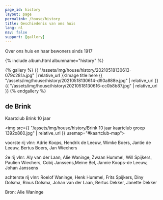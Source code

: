 ```yaml
---
page_id: history
layout: page
permalink: /house/history
title: Geschiedenis van ons huis
lang: nl
nav: false
support: [gallery]
---
```


Over ons huis en haar bewoners sinds 1917

<!-- With exiftag and exif: -->
<!-- simply so (by Jimmy_Xiao) -->

{% include album.html albumname="history" %}

<!-- Inline using lightgallery_tag.rb -->

{% gallery %}
{{ "/assets/img/house/history/20210518130613-079c281a.jpg" | relative_url }}:Image title here
{{ "/assets/img/house/history/20210518130614-d90a888e.jpg" | relative_url }}
{{ "/assets/img/house/history/20210518130616-cc0b8b87.jpg" | relative_url }}
{% endgallery %}

<!-- lightgallery_tag.rb auto thumbs -->

## de Brink

Kaartclub Brink 10 jaar

<img src={{ "/assets/img/house/history/Brink 10 jaar kaartclub groep 1392x860.jpg" | relative_url }} usemap="#kaartclub-map">

<map name="kaartclub-map">
<!— rij 3 —>
    <area target="" alt="Roelof Waninge" title="Roelof Waninge" href="#" coords="319,183,59" shape="circle">
    <area target="" alt="Henk Hummel" title="Henk Hummel" href="#" coords="448,190,58" shape="circle">
    <area target="" alt="Frits Spijkers" title="Frits Spijkers" href="#" coords="581,187,71" shape="circle">
    <area target="" alt="Diny Dolsma" title="Diny Dolsma" href="#" coords="705,211,56" shape="circle">
    <area target="" alt="Rinus Dolsma" title="Rinus Dolsma" href="#" coords="819,189,58" shape="circle">
    <area target="" alt="Johan van der Laan" title="Johan van der Laan" href="#" coords="935,154,58" shape="circle">
    <area target="" alt="Bertus Dekker" title="Bertus Dekker" href="#" coords="1049,187,48" shape="circle">
    <area target="" alt="Janette Dekker" title="Janette Dekker" href="#" coords="1161,175,49" shape="circle">
<!— rij 2 —>
    <area target="" alt="Aly van der Laan" title="Aly van der Laan" href="#" coords="194,320,59" shape="circle">
    <area target="" alt="Alie Waninge" title="Alie Waninge" href="#" coords="312,306,60" shape="circle">
    <area target="" alt="Zwaan Hummel," title="Zwaan Hummel," href="#" coords="441,330,54" shape="circle">
    <area target="" alt="Will Spijkers" title="Will Spijkers" href="#" coords="558,317,61" shape="circle">
    <area target="" alt="Paulien Wiechers" title="Paulien Wiechers" href="#" coords="678,319,51" shape="circle">
    <area target="" alt="Cobij Janssens" title="Cobij Janssens" href="#" coords="791,308,63" shape="circle">
    <area target="" alt="Meine Bel" title="Meine Bel" href="#" coords="918,277,61" shape="circle">
    <area target="" alt="Jannie Koops-de Leeuw" title="Jannie Koops-de Leeuw" href="#" coords="1030,287,46" shape="circle">
    <area target="" alt="Johan Janssens" title="Johan Janssens" href="#" coords="1139,288,60" shape="circle">
<!— rij 1 —>
    <area target="" alt="Adrie Koops" title="Adrie Koops" href="#" coords="186,518,67" shape="circle">
    <area target="" alt="Hendrik de Leeuw" title="Hendrik de Leeuw" href="#" coords="346,464,74" shape="circle">
    <area target="" alt="Wimke Boers" title="Wimke Boers" href="#" coords="511,459,66" shape="circle">
    <area target="" alt="Jantie de Leeuw" title="Jantie de Leeuw" href="#" coords="673,452,65" shape="circle">
    <area target="" alt="Bertus Boers" title="Bertus Boers" href="#" coords="811,442,64" shape="circle">
    <area target="" alt="Jan Wiechers" title="Jan Wiechers" href="#" coords="1003,434,62" shape="circle">
</map>

voorste rij vlnr: Adrie Koops, Hendrik de Leeuw, Wimke Boers, Jantie de Leeuw, Bertus Boers, Jan Wiechers

2e rij vlnr: Aly van der Laan, Alie Waninge, Zwaan Hummel,
Will Spijkers, Paulien Wiechers, Cobij Janssens,Meine Bel, Jannie Koops-de Leeuw, Johan Janssens

achterste rij vlnr: Roelof Waninge, Henk Hummel, Frits Spijkers, Diny Dolsma, Rinus Dolsma, Johan van der Laan, Bertus Dekker, Janette Dekker

Bron: Alie Waninge
